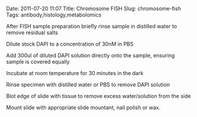 Date: 2011-07-20 11:07
Title: Chromosome FISH
Slug: chromosome-fish
Tags: antibody,histology,metabolomics







After FISH sample preparation briefly rinse sample in distilled water to remove residual salts



Dilute stock DAPI to a concentration of 30nM in PBS



Add 300ul of diluted DAPI solution directly onto the sample, ensuring sample is covered equally



Incubate at room temperature for 30 minutes in the dark



Rinse specimen with distilled water or PBS to remove DAPI solution



Blot edge of slide with tissue to remove excess water/solution from the side



Mount slide with appropriate slide mountant, nail polish or wax.




